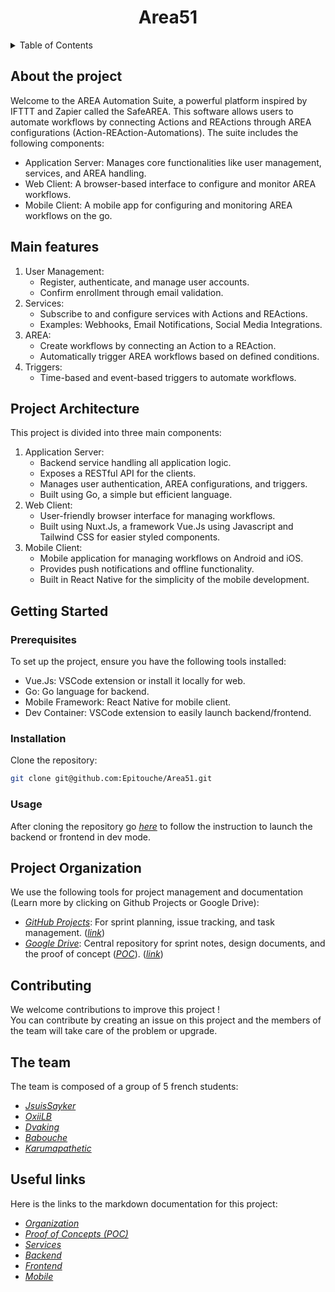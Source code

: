 <div>
    <h1 align="center">Area51</h1>
</div>

<details>
    <summary>Table of Contents</summary>
    <ul>
        <li><a href="#about-the-project">About the Project</a></li>
        <li><a href="#main-features">Main Features</a></li>
        <li><a href="#project-architecture">Project Architecture</a></li>
        <li><a href="#getting-started">Getting Started</a>
            <ul>
                <li><a href="#prerequisites">Prerequisites</a></li>
                <li><a href="#installation">Installation</a></li>
                <li><a href="#usage">Usage</a></li>
            </ul>
        </li>
        <li><a href="#project-organization">Organization</a></li>
        <li><a href="#contributing">Contributing</a></li>
        <li><a href="#the-team">Team</a></li>
        <li><a href="#useful-links">Useful links</a></li>
    </ul>
</details>

## About the project
Welcome to the AREA Automation Suite, a powerful platform inspired by IFTTT and Zapier called the SafeAREA. This software allows users to automate workflows by connecting Actions and REActions through AREA configurations (Action-REAction-Automations). The suite includes the following components:

- Application Server: Manages core functionalities like user management, services, and AREA handling.
- Web Client: A browser-based interface to configure and monitor AREA workflows.
- Mobile Client: A mobile app for configuring and monitoring AREA workflows on the go.

## Main features
1. User Management:
    - Register, authenticate, and manage user accounts.
    - Confirm enrollment through email validation.
2. Services:
    - Subscribe to and configure services with Actions and REActions.
    - Examples: Webhooks, Email Notifications, Social Media Integrations.
3. AREA:
    - Create workflows by connecting an Action to a REAction.
    - Automatically trigger AREA workflows based on defined conditions.
4. Triggers:
    - Time-based and event-based triggers to automate workflows.

## Project Architecture
This project is divided into three main components:

1. Application Server:
    - Backend service handling all application logic.
    - Exposes a RESTful API for the clients.
    - Manages user authentication, AREA configurations, and triggers.
    - Built using Go, a simple but efficient language.
2. Web Client:
    - User-friendly browser interface for managing workflows.
    - Built using Nuxt.Js, a framework Vue.Js using Javascript and Tailwind CSS for easier styled components.
3. Mobile Client:
    - Mobile application for managing workflows on Android and iOS.
    - Provides push notifications and offline functionality.
    - Built in React Native for the simplicity of the mobile development.

## Getting Started
### Prerequisites
To set up the project, ensure you have the following tools installed:
- Vue.Js: VSCode extension or install it locally for web.
- Go: Go language for backend.
- Mobile Framework: React Native for mobile client.
- Dev Container: VSCode extension to easily launch backend/frontend.

### Installation
Clone the repository:
```bash
git clone git@github.com:Epitouche/Area51.git
```

### Usage

After cloning the repository go [*here*]() to follow the instruction to launch the backend or frontend in dev mode.

## Project Organization
We use the following tools for project management and documentation (Learn more by clicking on Github Projects or Google Drive):
- [*GitHub Projects*](./docs/Organization.md): For sprint planning, issue tracking, and task management. ([*link*](https://github.com/orgs/Epitouche/projects/2))
- [*Google Drive*](./docs/Organization.md): Central repository for sprint notes, design documents, and the proof of concept ([*POC*](./docs/POC.md)). ([*link*](https://drive.google.com/drive/folders/1Z0oZLYy2zBhhryj8Y1aOzdajEbtKuYpq))

## Contributing
We welcome contributions to improve this project !\
You can contribute by creating an issue on this project and the members of the team will take care of the problem or upgrade.

## The team
The team is composed of a group of 5 french students:
- [*JsuisSayker*](https://github.com/JsuisSayker)
- [*OxiiLB*](https://github.com/OxiiLB)
- [*Dvaking*](https://github.com/Dvaking)
- [*Babouche*](https://github.com/Babouuchee)
- [*Karumapathetic*](https://github.com/karumapathetic)

## Useful links
Here is the links to the markdown documentation for this project:
- [*Organization*](./docs/Organization.md)
- [*Proof of Concepts (POC)*](./docs/POC.md)
- [*Services*](./docs/Services.md)
- [*Backend*](./docs/Backend.md)
- [*Frontend*](./docs/Frontend.md)
- [*Mobile*](./docs/Mobile.md)
